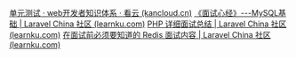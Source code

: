 [单元测试 · web开发者知识体系 · 看云 (kancloud.cn)](https://www.kancloud.cn/martist/ma_zhao_liu/1780889)
[《面试心经》---MySQL基础 | Laravel China 社区 (learnku.com)](https://learnku.com/articles/49998)
[PHP 详细面试总结 | Laravel China 社区 (learnku.com)](https://learnku.com/articles/25204)
[在面试前必须要知道的 Redis 面试内容 | Laravel China 社区 (learnku.com)](https://learnku.com/articles/22363)